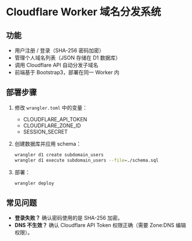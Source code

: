 # Cloudflare Worker 域名分发系统

## 功能
- 用户注册 / 登录（SHA-256 密码加密）
- 管理个人域名列表（JSON 存储在 D1 数据库）
- 调用 Cloudflare API 自动分发子域名
- 前端基于 Bootstrap3，部署在同一 Worker 内

## 部署步骤
1. 修改 `wrangler.toml` 中的变量：
   - CLOUDFLARE_API_TOKEN
   - CLOUDFLARE_ZONE_ID
   - SESSION_SECRET

2. 创建数据库并应用 schema：
   ```bash
   wrangler d1 create subdomain_users
   wrangler d1 execute subdomain_users --file=./schema.sql
   ```

3. 部署：
   ```bash
   wrangler deploy
   ```

## 常见问题
- **登录失败？** 确认密码使用的是 SHA-256 加密。
- **DNS 不生效？** 确认 Cloudflare API Token 权限正确（需要 Zone:DNS 编辑权限）。
